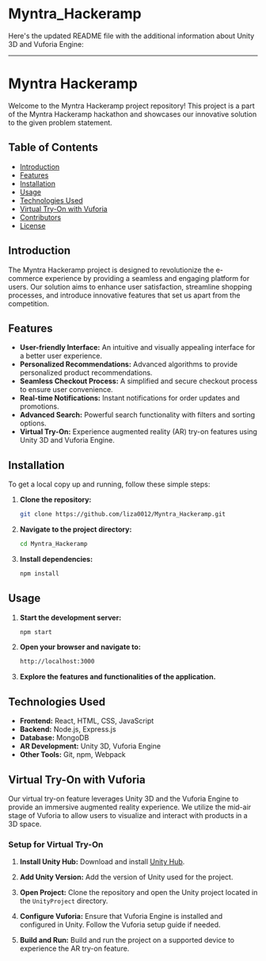 # Myntra_Hackeramp

Here's the updated README file with the additional information about Unity 3D and Vuforia Engine:

---

# Myntra Hackeramp

Welcome to the Myntra Hackeramp project repository! This project is a part of the Myntra Hackeramp hackathon and showcases our innovative solution to the given problem statement.

## Table of Contents

- [Introduction](#introduction)
- [Features](#features)
- [Installation](#installation)
- [Usage](#usage)
- [Technologies Used](#technologies-used)
- [Virtual Try-On with Vuforia](#virtual-try-on-with-vuforia)
- [Contributors](#contributors)
- [License](#license)

## Introduction

The Myntra Hackeramp project is designed to revolutionize the e-commerce experience by providing a seamless and engaging platform for users. Our solution aims to enhance user satisfaction, streamline shopping processes, and introduce innovative features that set us apart from the competition.

## Features

- **User-friendly Interface:** An intuitive and visually appealing interface for a better user experience.
- **Personalized Recommendations:** Advanced algorithms to provide personalized product recommendations.
- **Seamless Checkout Process:** A simplified and secure checkout process to ensure user convenience.
- **Real-time Notifications:** Instant notifications for order updates and promotions.
- **Advanced Search:** Powerful search functionality with filters and sorting options.
- **Virtual Try-On:** Experience augmented reality (AR) try-on features using Unity 3D and Vuforia Engine.

## Installation

To get a local copy up and running, follow these simple steps:

1. **Clone the repository:**
    ```sh
    git clone https://github.com/liza0012/Myntra_Hackeramp.git
    ```

2. **Navigate to the project directory:**
    ```sh
    cd Myntra_Hackeramp
    ```

3. **Install dependencies:**
    ```sh
    npm install
    ```

## Usage

1. **Start the development server:**
    ```sh
    npm start
    ```

2. **Open your browser and navigate to:**
    ```sh
    http://localhost:3000
    ```

3. **Explore the features and functionalities of the application.**

## Technologies Used

- **Frontend:** React, HTML, CSS, JavaScript
- **Backend:** Node.js, Express.js
- **Database:** MongoDB
- **AR Development:** Unity 3D, Vuforia Engine
- **Other Tools:** Git, npm, Webpack

## Virtual Try-On with Vuforia

Our virtual try-on feature leverages Unity 3D and the Vuforia Engine to provide an immersive augmented reality experience. We utilize the mid-air stage of Vuforia to allow users to visualize and interact with products in a 3D space.

### Setup for Virtual Try-On

1. **Install Unity Hub:** Download and install [Unity Hub](https://unity3d.com/get-unity/download).

2. **Add Unity Version:** Add the version of Unity used for the project.

3. **Open Project:** Clone the repository and open the Unity project located in the `UnityProject` directory.

4. **Configure Vuforia:** Ensure that Vuforia Engine is installed and configured in Unity. Follow the Vuforia setup guide if needed.

5. **Build and Run:** Build and run the project on a supported device to experience the AR try-on feature.

